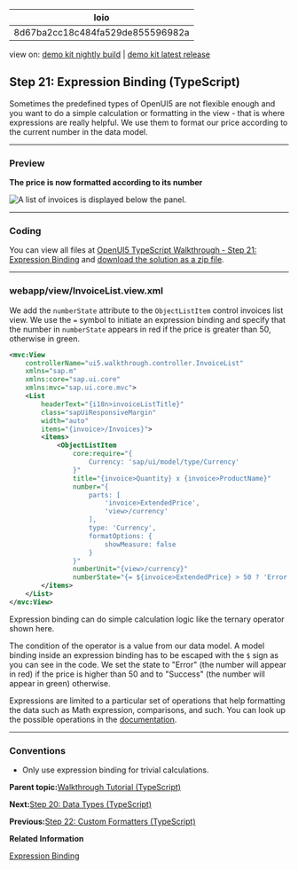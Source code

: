 <!-- loio8d67ba2cc18c484fa529de855596982a -->

| loio |
| -----|
| 8d67ba2cc18c484fa529de855596982a |

<div id="loio">

view on: [demo kit nightly build](https://sdk.openui5.org/nightly/#/topic/8d67ba2cc18c484fa529de855596982a) | [demo kit latest release](https://sdk.openui5.org/topic/8d67ba2cc18c484fa529de855596982a)</div>

## Step 21: Expression Binding \(TypeScript\)

Sometimes the predefined types of OpenUI5 are not flexible enough and you want to do a simple calculation or formatting in the view - that is where expressions are really helpful. We use them to format our price according to the current number in the data model.

***

### Preview

  
  
**The price is now formatted according to its number**

![A list of invoices is displayed below the panel.](images/loio636b7008113442c8a4765bb710dd8ea9_LowRes.png "The price is now formatted according to its number")

***

<a name="loio8d67ba2cc18c484fa529de855596982a__section_uzp_rmk_syb"/>

### Coding

You can view all files at [OpenUI5 TypeScript Walkthrough - Step 21: Expression Binding](https://github.com/sap-samples/ui5-typescript-walkthrough/tree/main/steps/21) and [download the solution as a zip file](https://sap-samples.github.io/ui5-typescript-walkthrough/ui5-typescript-walkthrough-step-21.zip).

***

<a name="loio8d67ba2cc18c484fa529de855596982a__section_vzp_rmk_syb"/>

### webapp/view/InvoiceList.view.xml

We add the `numberState` attribute to the `ObjectListItem` control invoices list view. We use the `=` symbol to initiate an expression binding and specify that the number in `numberState` appears in red if the price is greater than 50, otherwise in green.

```xml
<mvc:View
    controllerName="ui5.walkthrough.controller.InvoiceList"
    xmlns="sap.m"
    xmlns:core="sap.ui.core"
    xmlns:mvc="sap.ui.core.mvc">
    <List
        headerText="{i18n>invoiceListTitle}"
        class="sapUiResponsiveMargin"
        width="auto"
        items="{invoice>/Invoices}">
        <items>
            <ObjectListItem
                core:require="{
                    Currency: 'sap/ui/model/type/Currency'
                }"
                title="{invoice>Quantity} x {invoice>ProductName}"
                number="{
                    parts: [
                        'invoice>ExtendedPrice',
                        'view>/currency'
                    ],
                    type: 'Currency',
                    formatOptions: {
                        showMeasure: false
                    }
                }"
                numberUnit="{view>/currency}"
                numberState="{= ${invoice>ExtendedPrice} > 50 ? 'Error' : 'Success' }"/>
        </items>
    </List>
</mvc:View>
```

Expression binding can do simple calculation logic like the ternary operator shown here.

The condition of the operator is a value from our data model. A model binding inside an expression binding has to be escaped with the `$` sign as you can see in the code. We set the state to "Error" \(the number will appear in red\) if the price is higher than 50 and to "Success" \(the number will appear in green\) otherwise.

Expressions are limited to a particular set of operations that help formatting the data such as Math expression, comparisons, and such. You can look up the possible operations in the [documentation](Expression_Binding_daf6852.md).

***

### Conventions

-   Only use expression binding for trivial calculations.


**Parent topic:**[Walkthrough Tutorial \(TypeScript\)](Walkthrough_Tutorial_TypeScript_dad1905.md "In this tutorial we'll introduce you to all major development paradigms of OpenUI5. We'll demonstrate the use of TypeScript with OpenUI5 and highlight the specific characteristics of this approach.")

**Next:**[Step 20: Data Types \(TypeScript\)](Step_20_Data_Types_TypeScript_0dad01a.md "The list of invoices is already looking nice, but what is an invoice without a price assigned? Typically prices are stored in a technical format and with a '.' delimiter in the data model. For example, our invoice for pineapples has the calculated price 87.2 without a currency. We are going to use the OpenUI5 data types to format the price properly, with a locale-dependent decimal separator and two digits after the separator.")

**Previous:**[Step 22: Custom Formatters \(TypeScript\)](Step_22_Custom_Formatters_TypeScript_61d4e2b.md "If we want to do a more complex logic for formatting properties of our data model, we can also write a custom formatting function. We will now add a localized status with a custom formatter, because the status in our data model is in a rather technical format.")

**Related Information**  


[Expression Binding](Expression_Binding_daf6852.md "Expression binding is an enhancement of the OpenUI5 binding syntax, which allows for providing expressions instead of custom formatter functions.")

